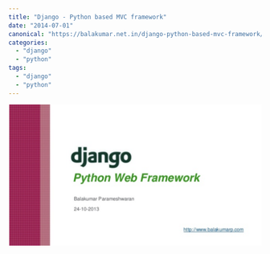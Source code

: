 ```yaml
---
title: "Django - Python based MVC framework"
date: "2014-07-01"
canonical: "https://balakumar.net.in/django-python-based-mvc-framework/"
categories: 
  - "django"
  - "python"
tags: 
  - "django"
  - "python"
---
```



[![Django - Python MVC Framework](./images/django-slideshare-bala.png)](https://www.slideshare.net/balakumarp/django-framework )